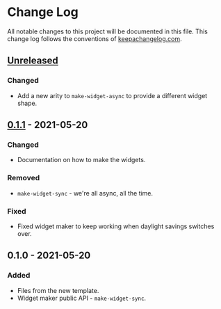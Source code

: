 # Change Log
All notable changes to this project will be documented in this file. This change log follows the conventions of [keepachangelog.com](http://keepachangelog.com/).

## [Unreleased]
### Changed
- Add a new arity to `make-widget-async` to provide a different widget shape.

## [0.1.1] - 2021-05-20
### Changed
- Documentation on how to make the widgets.

### Removed
- `make-widget-sync` - we're all async, all the time.

### Fixed
- Fixed widget maker to keep working when daylight savings switches over.

## 0.1.0 - 2021-05-20
### Added
- Files from the new template.
- Widget maker public API - `make-widget-sync`.

[Unreleased]: https://sourcehost.site/your-name/joy-of-clojure/compare/0.1.1...HEAD
[0.1.1]: https://sourcehost.site/your-name/joy-of-clojure/compare/0.1.0...0.1.1
